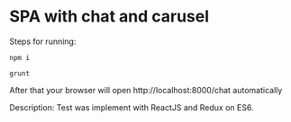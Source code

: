 # SPA with chat and carusel

Steps for running:
```
npm i
```
```
grunt
```
After that your browser will open http://localhost:8000/chat automatically

Description:
Test was implement with ReactJS and Redux on ES6.
